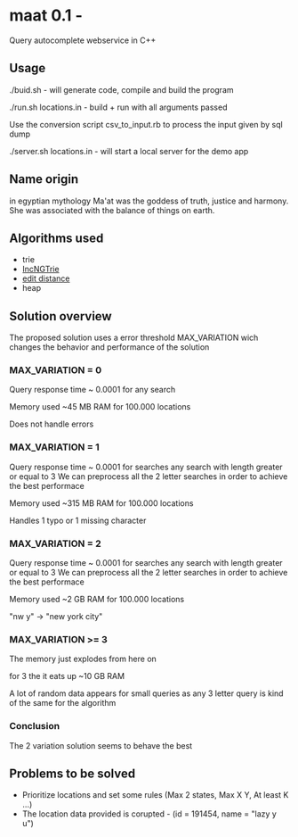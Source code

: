 # maat 0.1 - 

Query autocomplete webservice in C++ 

## Usage

./buid.sh - will generate code, compile and build the program

./run.sh locations.in - build + run with all arguments passed

Use the conversion script csv_to_input.rb to process the input given by sql dump

./server.sh locations.in - will start a local server for the demo app


## Name origin

in egyptian mythology Ma'at was the goddess of truth, justice and harmony. She was associated with the balance of things on earth.


## Algorithms used

- trie
- [IncNGTrie](http://www.vldb.org/pvldb/vol6/p373-xiao.pdf)
- [edit distance](http://en.wikipedia.org/wiki/Levenshtein_distance)
- heap


## Solution overview

The proposed solution uses a error threshold MAX_VARIATION wich changes the behavior and performance of the solution

### MAX_VARIATION = 0

Query response time ~ 0.0001 for any search

Memory used ~45 MB RAM for 100.000 locations

Does not handle errors

### MAX_VARIATION = 1

Query response time ~ 0.0001 for searches any search with length greater or equal to 3
We can preprocess all the 2 letter searches in order to achieve the best performace

Memory used ~315 MB RAM for 100.000 locations

Handles 1 typo or 1 missing character 

### MAX_VARIATION = 2

Query response time ~ 0.0001 for searches any search with length greater or equal to 3
We can preprocess all the 2 letter searches in order to achieve the best performace

Memory used ~2 GB RAM for 100.000 locations

"nw y" -> "new york city" 

### MAX_VARIATION >= 3

The memory just explodes from here on 

for 3 the it eats up ~10 GB RAM

A lot of random data appears for small queries as any 3 letter query is kind of the same for the algorithm

### Conclusion

The 2 variation solution seems to behave the best 

## Problems to be solved

- Prioritize locations and set some rules (Max 2 states, Max X Y, At least K ...)
- The location data provided is corupted - (id = 191454, name = "lazy y u")









